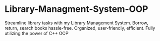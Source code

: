 # Library-Managment-System-OOP
Streamline library tasks with my Library Management System. Borrow, return, search books hassle-free. Organized, user-friendly, efficient. Fully utilizing the power of C++ OOP
